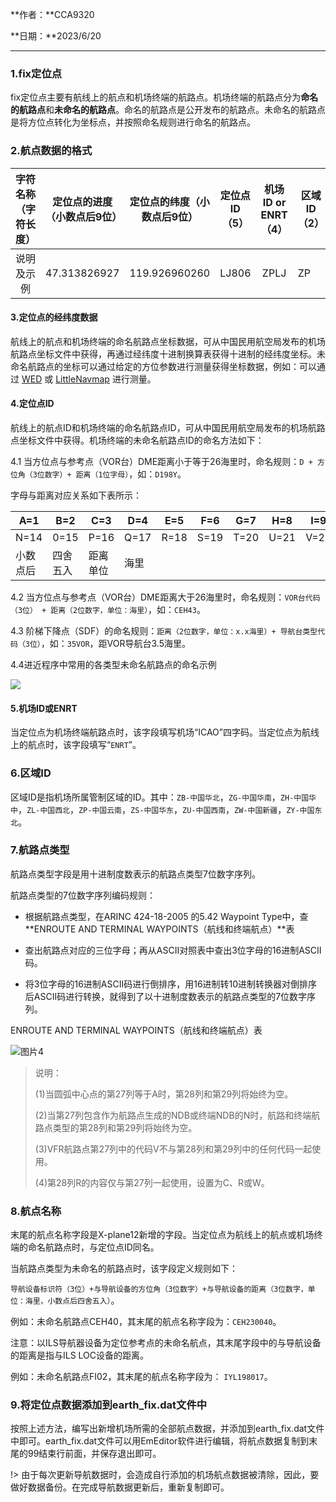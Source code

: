 **作者：**CCA9320

**日期：**2023/6/20

---



### 1.fix定位点

  fix定位点主要有航线上的航点和机场终端的航路点。机场终端的航路点分为**命名的航路点**和**未命名的航路点**。命名的航路点是公开发布的航路点。未命名的航路点是将方位点转化为坐标点，并按照命名规则进行命名的航路点。

### 2.航点数据的格式

| 字符名称（字符长度） | 定位点的进度（小数点后9位） | 定位点的纬度（小数点后9位） | 定位点ID（5） | 机场ID or  ENRT（4） | 区域ID（2） | 航路点类型（7） | 航点名称（XP12新增） |
| :------------------: | :-------------------------: | :-------------------------: | :-----------: | :------------------: | --------------- | :-------------: | :------: |
| 说明及示例           | 47.313826927                | 119.926960260               | LJ806         |         ZPLJ         | ZP              |     2105431     | LJ806    |

#### 3.定位点的经纬度数据

航线上的航点和机场终端的命名航路点坐标数据，可从中国民用航空局发布的机场航路点坐标文件中获得，再通过经纬度十进制换算表获得十进制的经纬度坐标。未命名航路点的坐标可以通过给定的方位参数进行测量获得坐标数据，例如：可以通过 [WED]() 或 [LittleNavmap]() 进行测量。

#### 4.定位点ID

  航线上的航点ID和机场终端的命名航路点ID，可从中国民用航空局发布的机场航路点坐标文件中获得。机场终端的未命名航路点ID的命名方法如下：

4.1 当方位点与参考点（VOR台）DME距离小于等于26海里时，命名规则：`D + 方位角（3位数字）+ 距离（1位字母）`，如：`D198Y`。

字母与距离对应关系如下表所示：

| A=1      | B=2      | C=3      | D=4  | E=5  | F=6  | G=7  | H=8  | I=9  | J=10 | K=11 | L=12 | M=13 |
| -------- | -------- | -------- | ---- | ---- | ---- | ---- | ---- | ---- | ---- | ---- | ---- | ---- |
| N=14     | 0=15     | P=16     | Q=17 | R=18 | S=19 | T=20 | U=21 | V=22 | W=23 | X=24 | Y=25 | Z=26 |
| 小数点后 | 四舍五入 | 距离单位 | 海里 |      |      |      |      |      |      |      |      |      |

4.2 当方位点与参考点（VOR台）DME距离大于26海里时，命名规则：`VOR台代码（3位） + 距离（2位数字，单位：海里）`，如：`CEH43`。

4.3 阶梯下降点（SDF）的命名规则：`距离（2位数字，单位：x.x海里）+ 导航台类型代码（3位）`，如：`35VOR`，距VOR导航台3.5海里。

4.4进近程序中常用的各类型未命名航路点的命名示例

![](https://picdl.sunbangyan.cn/2023/06/20/hfrcbr.png)

#### 5.机场ID或ENRT

当定位点为机场终端航路点时，该字段填写机场“ICAO”四字码。当定位点为航线上的航点时，该字段填写“`ENRT`”。

### 6.区域ID

 区域ID是指机场所属管制区域的ID。其中：`ZB-中国华北`，`ZG-中国华南`，`ZH-中国华中`，`ZL-中国西北`，`ZP-中国云南`，`ZS-中国华东`，`ZU-中国西南`，`ZW-中国新疆`，`ZY-中国东北`。

### 7.航路点类型

航路点类型字段是用十进制度数表示的航路点类型7位数字序列。

航路点类型的7位数字序列编码规则：

- 根据航路点类型，在ARINC 424-18-2005 的5.42 Waypoint Type中，查 **ENROUTE AND TERMINAL WAYPOINTS（航线和终端航点）**表

- 查出航路点对应的三位字母；再从ASCII对照表中查出3位字母的16进制ASCII码。
- 将3位字母的16进制ASCII码进行倒排序，用16进制转10进制转换器对倒排序后ASCII码进行转换，就得到了以十进制度数表示的航路点类型的7位数字序列。

ENROUTE AND TERMINAL WAYPOINTS（航线和终端航点）表

![图片4](https://picdl.sunbangyan.cn/2023/06/14/k6nx63.png)



> 说明：
>
> (1)当圆弧中心点的第27列等于A时，第28列和第29列将始终为空。
>
> (2)当第27列包含作为航路点生成的NDB或终端NDB的N时，航路和终端航路点类型的第28列和第29列将始终为空。
>
> (3)VFR航路点第27列中的代码V不与第28列和第29列中的任何代码一起使用。
>
> (4)第28列R的内容仅与第27列一起使用，设置为C、R或W。

### 8.航点名称

末尾的航点名称字段是X-plane12新增的字段。当定位点为航线上的航点或机场终端的命名航路点时，与定位点ID同名。

当航路点类型为未命名的航路点时，该字段定义规则如下：

`导航设备标识符（3位）+与导航设备的方位角（3位数字）+与导航设备的距离（3位数字，单位：海里，小数点后四舍五入）`。

例如：未命名航路点CEH40，其末尾的航点名称字段为：`CEH230040`。

注意：以ILS导航器设备为定位参考点的未命名航点，其末尾字段中的与导航设备的距离是指与ILS LOC设备的距离。

例如：未命名航路点FI02，其末尾的航点名称字段为： `IYL198017`。

### 9.将定位点数据添加到earth_fix.dat文件中

 按照上述方法，编写出新增机场所需的全部航点数据，并添加到earth_fix.dat文件中即可。earth_fix.dat文件可以用EmEditor软件进行编辑，将航点数据复制到末尾的99结束行前面，并保存退出即可。

!> 由于每次更新导航数据时，会造成自行添加的机场航点数据被清除，因此，要做好数据备份。在完成导航数据更新后，重新复制即可。